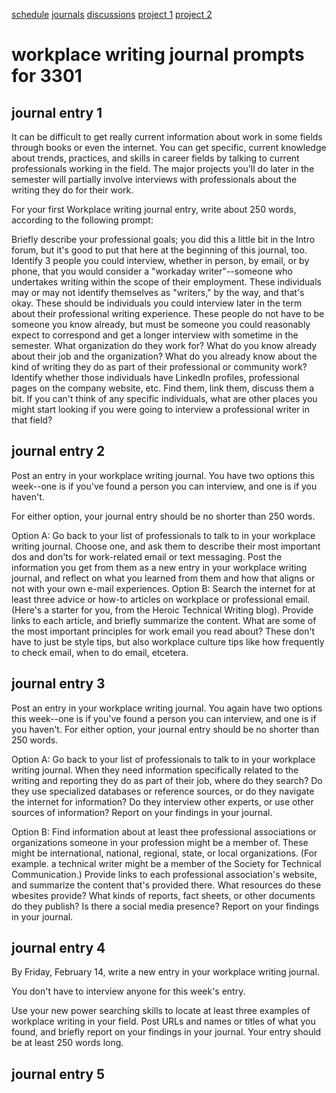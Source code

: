 [schedule](schedule.md)
[journals](journals.md)
[discussions](discussions.md)
[project 1](project-1.md)
[project 2](project-2.md)

# workplace writing journal prompts for 3301

## journal entry 1

It can be difficult to get really current information about work in some fields through books or even the internet. You can get specific, current knowledge about trends, practices, and skills in career fields by talking to current professionals working in the field. The major projects you'll do later in the semester will partially involve interviews with professionals about the writing they do for their work.

For your first Workplace writing journal entry, write about 250 words, according to the following prompt:

Briefly describe your professional goals; you did this a little bit in the Intro forum, but it's good to put that here at the beginning of this journal, too.
Identify 3 people you could interview, whether in person, by email, or by phone, that you would consider a "workaday writer"--someone who undertakes writing within the scope of their employment. These individuals may or may not identify themselves as "writers," by the way, and that's okay. These should be individuals you could interview later in the term about their professional writing experience. These people do not have to be someone you know already, but must be someone you could reasonably expect to correspond and get a longer interview with sometime in the semester.
What organization do they work for? What do you know already about their job and the organization? What do you already know about the kind of writing they do as part of their professional or community work?
Identify whether those individuals have LinkedIn profiles, professional pages on the company website, etc. Find them, link them, discuss them a bit.
If you can't think of any specific individuals, what are other places you might start looking if you were going to interview a professional writer in that field?

## journal entry 2

Post an entry in your workplace writing journal. You have two options this week--one is if you've found a person you can interview, and one is if you haven't.

For either option, your journal entry should be no shorter than 250 words.

Option A: Go back to your list of professionals to talk to in your workplace writing journal. Choose one, and ask them to describe their most important dos and don'ts for work-related email or text messaging. Post the information you get from them as a new entry in your workplace writing journal, and reflect on what you learned from them and how that aligns or not with your own e-mail experiences.
Option B: Search the internet for at least three advice or how-to articles on workplace or professional email. (Here's a starter for you, from the Heroic Technical Writing blog). Provide links to each article, and briefly summarize the content. What are some of the most important principles for work email you read about? These don't have to just be style tips, but also workplace culture tips like how frequently to check email, when to do email, etcetera.

## journal entry 3

Post an entry in your workplace writing journal. You again have two options this week--one is if you've found a person you can interview, and one is if you haven't.  For either option, your journal entry should be no shorter than 250 words.

Option A: Go back to your list of professionals to talk to in your workplace writing journal. When they need information specifically related to the writing and reporting they do as part of their job, where do they search? Do they use specialized databases or reference sources, or do they navigate the internet for information? Do they interview other experts, or use other sources of information? Report on your findings in your journal.

Option B: Find information about at least thee professional associations or organizations someone in your profession might be a member of. These might be international, national, regional, state, or local organizations. (For example. a technical writer might be a member of the Society for Technical Communication.) Provide links to each professional association's website, and  summarize the content that's provided there. What resources do these wbesites provide? What kinds of reports, fact sheets, or other documents do they publish? Is there a social media presence? Report on your findings in your journal.

## journal entry 4

By Friday, February 14, write a new entry in your workplace writing journal.

You don't have to interview anyone for this week's entry.

Use your new power searching skills to locate at least three examples of workplace writing in your field. Post URLs and names or titles of what you found, and briefly report on your findings in your journal. Your entry should be at least 250 words long.

## journal entry 5
